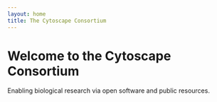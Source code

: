 ```yaml
---
layout: home
title: The Cytoscape Consortium
---
```


# Welcome to the Cytoscape Consortium

Enabling biological research via open software and public resources.


